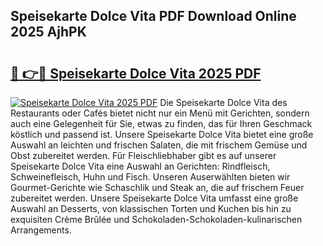 ## Speisekarte Dolce Vita PDF Download Online 2025 AjhPK

# <h2><a href="http://gcecad.nevu.top/?p=Speisekarte+Dolce+Vita">🔗 👉🔴 Speisekarte Dolce Vita 2025 PDF</a></h2>

[![Speisekarte Dolce Vita 2025 PDF](https://i.imgur.com/dBaPXMq.png)](http://gcecad.nevu.top/?p=Speisekarte+Dolce+Vita)
Die Speisekarte Dolce Vita des Restaurants oder Cafés bietet nicht nur ein Menü mit Gerichten, sondern auch eine Gelegenheit für Sie, etwas zu finden, das für Ihren Geschmack köstlich und passend ist. Unsere Speisekarte Dolce Vita bietet eine große Auswahl an leichten und frischen Salaten, die mit frischem Gemüse und Obst zubereitet werden. Für Fleischliebhaber gibt es auf unserer Speisekarte Dolce Vita eine Auswahl an Gerichten: Rindfleisch, Schweinefleisch, Huhn und Fisch. Unseren Auserwählten bieten wir Gourmet-Gerichte wie Schaschlik und Steak an, die auf frischem Feuer zubereitet werden. Unsere Speisekarte Dolce Vita umfasst eine große Auswahl an Desserts, von klassischen Torten und Kuchen bis hin zu exquisiten Crème Brûlée und Schokoladen-Schokoladen-kulinarischen Arrangements.
